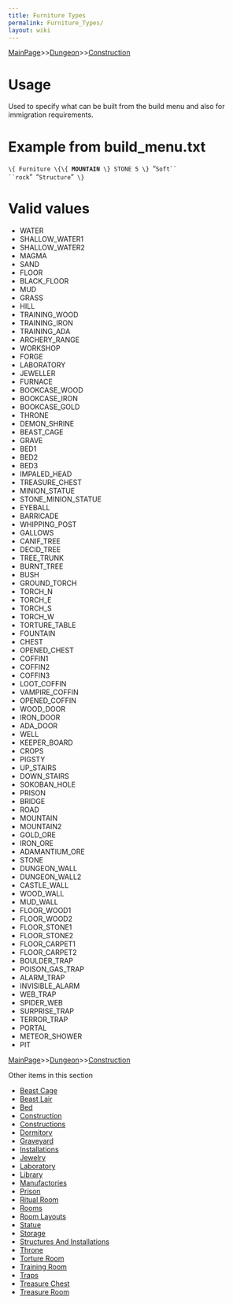```yaml
---
title: Furniture Types
permalink: Furniture_Types/
layout: wiki
---
```


[MainPage](/keeperrl_wiki/ "wikilink")>>[Dungeon](/keeperrl_wiki/Dungeon "wikilink")>>[Construction](/keeperrl_wiki/Construction "wikilink")

Usage
=====

Used to specify what can be built from the build menu and also for
immigration requirements.

Example from build\_menu.txt
============================

`\{ Furniture \{\{ `**`MOUNTAIN`**` \} STONE 5 \} `“`Soft`` ``rock`”` `“`Structure`”` \}`

Valid values
============

-   WATER
-   SHALLOW\_WATER1
-   SHALLOW\_WATER2
-   MAGMA
-   SAND
-   FLOOR
-   BLACK\_FLOOR
-   MUD
-   GRASS
-   HILL
-   TRAINING\_WOOD
-   TRAINING\_IRON
-   TRAINING\_ADA
-   ARCHERY\_RANGE
-   WORKSHOP
-   FORGE
-   LABORATORY
-   JEWELLER
-   FURNACE
-   BOOKCASE\_WOOD
-   BOOKCASE\_IRON
-   BOOKCASE\_GOLD
-   THRONE
-   DEMON\_SHRINE
-   BEAST\_CAGE
-   GRAVE
-   BED1
-   BED2
-   BED3
-   IMPALED\_HEAD
-   TREASURE\_CHEST
-   MINION\_STATUE
-   STONE\_MINION\_STATUE
-   EYEBALL
-   BARRICADE
-   WHIPPING\_POST
-   GALLOWS
-   CANIF\_TREE
-   DECID\_TREE
-   TREE\_TRUNK
-   BURNT\_TREE
-   BUSH
-   GROUND\_TORCH
-   TORCH\_N
-   TORCH\_E
-   TORCH\_S
-   TORCH\_W
-   TORTURE\_TABLE
-   FOUNTAIN
-   CHEST
-   OPENED\_CHEST
-   COFFIN1
-   COFFIN2
-   COFFIN3
-   LOOT\_COFFIN
-   VAMPIRE\_COFFIN
-   OPENED\_COFFIN
-   WOOD\_DOOR
-   IRON\_DOOR
-   ADA\_DOOR
-   WELL
-   KEEPER\_BOARD
-   CROPS
-   PIGSTY
-   UP\_STAIRS
-   DOWN\_STAIRS
-   SOKOBAN\_HOLE
-   PRISON
-   BRIDGE
-   ROAD
-   MOUNTAIN
-   MOUNTAIN2
-   GOLD\_ORE
-   IRON\_ORE
-   ADAMANTIUM\_ORE
-   STONE
-   DUNGEON\_WALL
-   DUNGEON\_WALL2
-   CASTLE\_WALL
-   WOOD\_WALL
-   MUD\_WALL
-   FLOOR\_WOOD1
-   FLOOR\_WOOD2
-   FLOOR\_STONE1
-   FLOOR\_STONE2
-   FLOOR\_CARPET1
-   FLOOR\_CARPET2
-   BOULDER\_TRAP
-   POISON\_GAS\_TRAP
-   ALARM\_TRAP
-   INVISIBLE\_ALARM
-   WEB\_TRAP
-   SPIDER\_WEB
-   SURPRISE\_TRAP
-   TERROR\_TRAP
-   PORTAL
-   METEOR\_SHOWER
-   PIT

[MainPage](/keeperrl_wiki/ "wikilink")>>[Dungeon](/keeperrl_wiki/Dungeon "wikilink")>>[Construction](/keeperrl_wiki/Construction "wikilink")

Other items in this section
-    [Beast Cage](/keeperrl_wiki/Beast_Cage "wikilink")
-    [Beast Lair](/keeperrl_wiki/Beast_Lair "wikilink")
-    [Bed](/keeperrl_wiki/Bed "wikilink")
-    [Construction](/keeperrl_wiki/Construction "wikilink")
-    [Constructions](/keeperrl_wiki/Constructions "wikilink")
-    [Dormitory](/keeperrl_wiki/Dormitory "wikilink")
-    [Graveyard](/keeperrl_wiki/Graveyard "wikilink")
-    [Installations](/keeperrl_wiki/Installations "wikilink")
-    [Jewelry](/keeperrl_wiki/Jewelry "wikilink")
-    [Laboratory](/keeperrl_wiki/Laboratory "wikilink")
-    [Library](/keeperrl_wiki/Library "wikilink")
-    [Manufactories](/keeperrl_wiki/Manufactories "wikilink")
-    [Prison](/keeperrl_wiki/Prison "wikilink")
-    [Ritual Room](/keeperrl_wiki/Ritual_Room "wikilink")
-    [Rooms](/keeperrl_wiki/Rooms "wikilink")
-    [Room Layouts](/keeperrl_wiki/Room_Layouts "wikilink")
-    [Statue](/keeperrl_wiki/Statue "wikilink")
-    [Storage](/keeperrl_wiki/Storage "wikilink")
-    [Structures And Installations](/keeperrl_wiki/Structures_And_Installations "wikilink")
-    [Throne](/keeperrl_wiki/Throne "wikilink")
-    [Torture Room](/keeperrl_wiki/Torture_Room "wikilink")
-    [Training Room](/keeperrl_wiki/Training_Room "wikilink")
-    [Traps](/keeperrl_wiki/Traps "wikilink")
-    [Treasure Chest](/keeperrl_wiki/Treasure_Chest "wikilink")
-    [Treasure Room](/keeperrl_wiki/Treasure_Room "wikilink")
